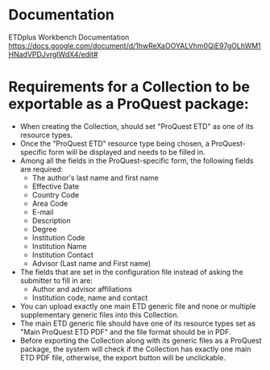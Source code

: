 # Documentation
ETDplus Workbench Documentation
https://docs.google.com/document/d/1hwReXaOOYALVhm0QjE97gOLhWM1HNadVPDJvrgIWdX4/edit#

# Requirements for a Collection to be exportable as a ProQuest package:

* When creating the Collection, should set "ProQuest ETD" as one of its resource types.
* Once the "ProQuest ETD" resource type being chosen, a ProQuest-specific form will be displayed and needs to be filled in.
* Among all the fields in the ProQuest-specific form, the following fields are required:
  * The author's last name and first name
  * Effective Date
  * Country Code
  * Area Code
  * E-mail
  * Description
  * Degree
  * Institution Code
  * Institution Name
  * Institution Contact
  * Advisor (Last name and First name)
* The fields that are set in the configuration file instead of asking the submitter to fill in are:
  * Author and advisor affiliations
  * Institution code, name and contact
* You can upload exactly one main ETD generic file and none or multiple supplementary generic files into this Collection.
* The main ETD generic file should have one of its resource types set as "Main ProQuest ETD PDF" and the file format should be in PDF.
* Before exporting the Collection along with its generic files as a ProQuest package, the system will check if the Collection has exactly one main ETD PDF file, otherwise, the export button will be unclickable.
